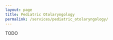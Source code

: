 ```yaml
---
layout: page
title: Pediatric Otolaryngology
permalink: /services/pediatric_otolaryngology/
---
```

TODO

